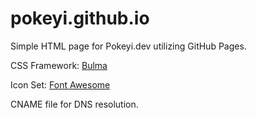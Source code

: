 # pokeyi.github.io

Simple HTML page for Pokeyi.dev utilizing GitHub Pages.

CSS Framework: [Bulma](https://bulma.io)

Icon Set: [Font Awesome](https://fontawesome.com)

CNAME file for DNS resolution.
